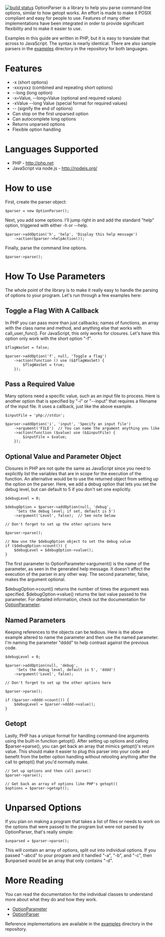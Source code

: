 [![build status](https://secure.travis-ci.org/fidian/OptionParser.png)](http://travis-ci.org/fidian/OptionParser)
OptionParser is a library to help you parse command-line options, similar to
how getopt works.  An effort is made to make it POSIX compliant and easy for
people to use.  Features of many other implementations have been integrated in
order to provide significant flexibility and to make it easier to use.

Examples in this guide are written in PHP, but it is easy to translate that
across to JavaScript.  The syntax is nearly identical.  There are also sample
parsers in the [examples] directory in the repository for both languages.

Features
========
* -x (short options)
* -xxxyxxz (combined and repeating short options)
* --long (long option)
* -x=Value, --long=Value (optional and required values)
* -xValue --long Value (special format for required values)
* -- (signify the end of options)
* Can stop on the first unparsed option
* Can autocomplete long options
* Returns unparsed options
* Flexible option handling

Languages Supported
===================

* PHP - http://php.net
* JavaScript via node.js - http://nodejs.org/

How to use
==========

First, create the parser object:

    $parser = new OptionParser();

Next, you add some options.  I'll jump right in and add the standard "help"
option, triggered with either -h or --help.

    $parser->addOption('h', 'help', 'Display this help message')
        ->action($parser->helpAction());

Finally, parse the command line options.

    $parser->parse();

How To Use Parameters
=====================

The whole point of the library is to make it really easy to handle the parsing
of options to your program.  Let's run through a few examples here:

Toggle a Flag With A Callback
-----------------------------

In PHP you can pass more than just callbacks; names of functions, an array with
the class name and method, and anything else that works with call_user_func().
For JavaScript, this only works for closures.  Let's have this option only work
with the short option "-f".

    $flagWasSet = false;

    $parser->addOption('f', null, 'Toggle a flag')
        ->action(function () use (&$flagWasSet) {
            $flagWasSet = true;
        });

Pass a Required Value
---------------------

Many options need a specific value, such as an input file to process.  Here is
another option that is specified by "-i" or "--input" that requires a filename
of the input file.  It uses a callback, just like the above example.

    $inputFile = 'php://stdin';

    $parser->addOption('i', 'input', 'Specify an input file')
        ->argument('FILE')  // You can name the argument anything you like
        ->action(function ($value) use (&$inputFile) {
            $inputFile = $value;
        });

Optional Value and Parameter Object
-----------------------------------

Closures in PHP are not quite the same as JavaScript since you need to
explicitly list the variables that are in scope for the execution of the
function.  An alternative would be to use the returned object from setting up
the option on the parser.  Here, we add a debug option that lets you set the
debug level, but can default to 5 if you don't set one explicitly.

    $debugLevel = 0;

    $debugOption = $parser->addOption(null, 'debug',
         'Sets the debug level; if set, default is 5')
        ->argument('Level', false);  // See note below

    // Don't forget to set up the other options here

    $parser->parse();
    
    // Now use the $debugOption object to set the debug value
    if ($debugOption->count()) {
        $debugLevel = $debugOption->value();
    }

The first parameter to OptionParameter->argument() is the name of the
parameter, as seen in the generated help message.  It doesn't affect the
execution of the parser in any other way.  The second parameter, false,
makes the argument optional.

$debugOption->count() returns the number of times the argument was specified.
$debugOption->value() returns the last value passed to the parameter.  For
detailed information, check out the documentation for [OptionParameter].

Named Parameters
----------------

Keeping references to the objects can be tedious.  Here is the above example
altered to name the parameter and then use the named parameter.  I'm naming the
parameter "dddd" to help contrast against the previous code.

    $debugLevel = 0;

    $parser->addOption(null, 'debug',
         'Sets the debug level, default is 5', 'dddd')
        ->argument('Level', false);

    // Don't forget to set up the other options here

    $parser->parse();
    
    if ($parser->dddd->count()) {
        $debugLevel = $parser->dddd->value();
    }

Getopt
------

Lastly, PHP has a unique format for handling command-line arguments using
the built-in function getopt().  After setting up options and calling
$parser->parse(), you can get back an array that mimics getopt()'s return
value.  This should make it easier to plug this parser into your code and
benefit from the better option handling without retooling anything after the
call to getopt() that you'd normally make.

    // Set up options and then call parse()
    $parser->parse();

    // Get back an array of options like PHP's getopt()
    $options = $parser->getopt();

Unparsed Options
================

If you plan on making a program that takes a list of files or needs to work on
the options that were passed to the program but were not parsed by
OptionParser, that's really simple:

    $unparsed = $parser->parse();

This will contain an array of options, split out into individual options.  If
you passed "-abcd" to your program and it handled "-a", "-b", and "-c", then
$unparsed would be an array that only contains "-d".

More Reading
============

You can read the documentation for the individual classes to understand more
about what they do and how they work.

* [OptionParameter]
* [OptionParser]

Reference implementations are available in the [examples] directory in the
repository.

[OptionParameter]: https://github.com/fidian/OptionParser/blob/master/OptionParameter.md
[OptionParser]: https://github.com/fidian/OptionParser/blob/master/OptionParser.md
[examples]: https://github.com/fidian/OptionParser/tree/master/examples/

